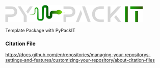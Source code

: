 <picture>
 <source media="(prefers-color-scheme: dark)" srcset="docs/source/_static/img/logo/logo_dark.svg">
 <source media="(prefers-color-scheme: light)" srcset="docs/source/_static/img/logo/logo_light.svg">
 <img alt="YOUR-ALT-TEXT" src="docs/source/_static/img/logo/logo_dark.svg">
</picture>

Template Package with PyPackIT


### Citation File
https://docs.github.com/en/repositories/managing-your-repositorys-settings-and-features/customizing-your-repository/about-citation-files


